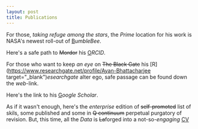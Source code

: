 ```yaml
---
layout: post
title: Publications
---
```


For those, *taking refuge among the stars*, the *Prime* location for his work is NASA's newest roll-out of [B](https://ui.adsabs.harvard.edu/public-libraries/HSdfai8rQSS6QnpJAK52_A)*umbleBee*.

Here's a safe path to ~~Mordor~~ his [O](https://orcid.org/0000-0002-2878-4025)*RCID*.

For those who want to keep *an eye* on ~~The Black Gate~~ his [R](https://www.researchgate.net/profile/Ayan-Bhattacharjee target="_blank")*esearchgate* alter ego, safe passage can be found down the *web*-link.

Here's the link to his [G](https://scholar.google.com/citations?hl=en&user=mBT1-hwAAAAJ&view_op=list_works)*oogle Scholar*.

As if it wasn't enough, here's the *enterprise* edition of ~~self-promoted~~ list of skils, some published and some in ~~Q continuum~~ perpetual purgatory of revision. But, this time, all the *Data* is ~~La~~forged into a not-so-*engaging* [CV](CV_AB_2024_NEW_3page.pdf)

